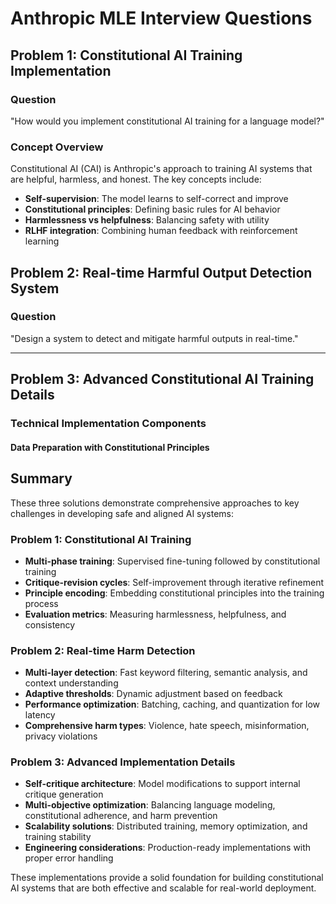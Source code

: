 # Anthropic MLE Interview Questions

## Problem 1: Constitutional AI Training Implementation

### Question
"How would you implement constitutional AI training for a language model?"

### Concept Overview
Constitutional AI (CAI) is Anthropic's approach to training AI systems that are helpful, harmless, and honest. The key concepts include:

- **Self-supervision**: The model learns to self-correct and improve
- **Constitutional principles**: Defining basic rules for AI behavior
- **Harmlessness vs helpfulness**: Balancing safety with utility
- **RLHF integration**: Combining human feedback with reinforcement learning


## Problem 2: Real-time Harmful Output Detection System

### Question
"Design a system to detect and mitigate harmful outputs in real-time."

---

## Problem 3: Advanced Constitutional AI Training Details

### Technical Implementation Components
#### Data Preparation with Constitutional Principles


## Summary

These three solutions demonstrate comprehensive approaches to key challenges in developing safe and aligned AI systems:

### Problem 1: Constitutional AI Training
- **Multi-phase training**: Supervised fine-tuning followed by constitutional training
- **Critique-revision cycles**: Self-improvement through iterative refinement
- **Principle encoding**: Embedding constitutional principles into the training process
- **Evaluation metrics**: Measuring harmlessness, helpfulness, and consistency

### Problem 2: Real-time Harm Detection
- **Multi-layer detection**: Fast keyword filtering, semantic analysis, and context understanding
- **Adaptive thresholds**: Dynamic adjustment based on feedback
- **Performance optimization**: Batching, caching, and quantization for low latency
- **Comprehensive harm types**: Violence, hate speech, misinformation, privacy violations

### Problem 3: Advanced Implementation Details
- **Self-critique architecture**: Model modifications to support internal critique generation
- **Multi-objective optimization**: Balancing language modeling, constitutional adherence, and harm prevention
- **Scalability solutions**: Distributed training, memory optimization, and training stability
- **Engineering considerations**: Production-ready implementations with proper error handling

These implementations provide a solid foundation for building constitutional AI systems that are both effective and scalable for real-world deployment.

